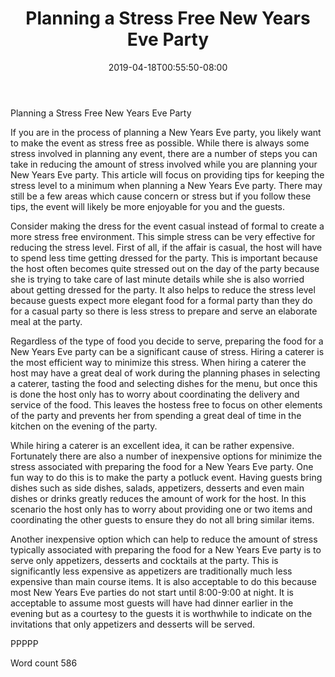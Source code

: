 ﻿---
title: "Planning a Stress Free New Years Eve Party"
date: 2019-04-18T00:55:50-08:00
description: "New Years Eve Party Planning Tips for Web Success"
featured_image: "/images/New Years Eve Party Planning.jpg"
tags: ["New Years Eve Party Planning"]
---

Planning a Stress Free New Years Eve Party

If you are in the process of planning a New Years Eve party, you likely want to make the event as stress free as possible. While there is always some stress involved in planning any event, there are a number of steps you can take in reducing the amount of stress involved while you are planning your New Years Eve party. This article will focus on providing tips for keeping the stress level to a minimum when planning a New Years Eve party. There may still be a few areas which cause concern or stress but if you follow these tips, the event will likely be more enjoyable for you and the guests.

Consider making the dress for the event casual instead of formal to create a more stress free environment. This simple stress can be very effective for reducing the stress level. First of all, if the affair is casual, the host will have to spend less time getting dressed for the party. This is important because the host often becomes quite stressed out on the day of the party because she is trying to take care of last minute details while she is also worried about getting dressed for the party. It also helps to reduce the stress level because guests expect more elegant food for a formal party than they do for a casual party so there is less stress to prepare and serve an elaborate meal at the party.

Regardless of the type of food you decide to serve, preparing the food for a New Years Eve party can be a significant cause of stress. Hiring a caterer is the most efficient way to minimize this stress. When hiring a caterer the host may have a great deal of work during the planning phases in selecting a caterer, tasting the food and selecting dishes for the menu, but once this is  done the host only has to worry about coordinating the delivery and service of the food. This leaves the hostess free to focus on other elements of the party and prevents her from spending a great deal of time in the kitchen on the evening of the party.

While hiring a caterer is an excellent idea, it can be rather expensive. Fortunately there are also a number of inexpensive options for minimize the stress associated with preparing the food for a New Years Eve party. One fun way to do this is to make the party a potluck event. Having guests bring dishes such as side dishes, salads, appetizers, desserts and even main dishes or drinks greatly reduces the amount of work for the host. In this scenario the host only has to worry about providing one or two items and coordinating the other guests to ensure they do not all bring similar items. 

Another inexpensive option which can help to reduce the amount of stress typically associated with preparing the food for a New Years Eve party is to serve only appetizers, desserts and cocktails at the party. This is significantly less expensive as appetizers are traditionally much less expensive than main course items. It is also acceptable to do this because most New Years Eve parties do not start until 8:00-9:00 at night. It is acceptable to assume most guests will have had dinner earlier in the evening but as a courtesy to the guests it is worthwhile to indicate on the invitations that only appetizers and desserts will be served. 

PPPPP

Word count 586


